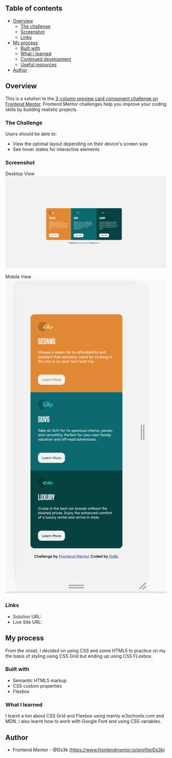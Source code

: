 ## Table of contents

- [Overview](#overview)
  - [The challenge](#the-challenge)
  - [Screenshot](#screenshot)
  - [Links](#links)
- [My process](#my-process)
  - [Built with](#built-with)
  - [What I learned](#what-i-learned)
  - [Continued development](#continued-development)
  - [Useful resources](#useful-resources)
- [Author](#author)


## Overview
This is a solution to the [3-column preview card component challenge on Frontend Mentor](https://www.frontendmentor.io/challenges/3column-preview-card-component-pH92eAR2-). Frontend Mentor challenges help you improve your coding skills by building realistic projects. 

### The Challenge
Users should be able to:

- View the optimal layout depending on their device's screen size
- See hover states for interactive elements

### Screenshot
Desktop View
![](./screenshots/desktop.png)

Mobile View
![](./screenshots/mobile.png)

### Links
- Solution URL:
- Live Site URL:

## My process
From the onset, I decided on using CSS and some HTML5 to practice on my the basis of styling using CSS Grid but ending up using CSS FLexbox.

### Built with
- Semantic HTML5 markup
- CSS custom properties
- Flexbox

### What I learned
I learnt a ton about CSS Grid and Flexbox using mainly w3schools.com and MDN. I also learnt how to work with Google Font and using CSS variables.

## Author
- Frontend Mentor - @Ds3k (https://www.frontendmentor.io/profile/Ds3k)


